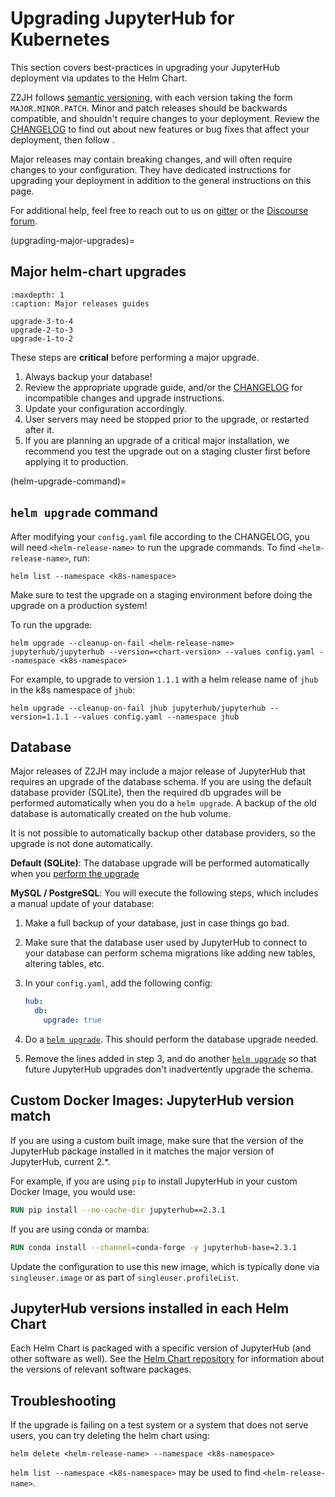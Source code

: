 # Upgrading JupyterHub for Kubernetes

This section covers best-practices in upgrading your JupyterHub deployment via updates
to the Helm Chart.

Z2JH follows [semantic versioning](https://semver.org/), with each version taking the form `MAJOR.MINOR.PATCH`.
Minor and patch releases should be backwards compatible, and shouldn't require changes to your deployment.
Review the [CHANGELOG](changelog) to find out about new features or bug fixes that affect your deployment,
then follow [](helm-upgrade-command).

Major releases may contain breaking changes, and will often require changes to your configuration.
They have dedicated instructions for upgrading your deployment in addition to the general instructions on this page.

For additional help, feel free to reach out to us on [gitter](https://gitter.im/jupyterhub/jupyterhub)
or the [Discourse forum](https://discourse.jupyter.org/).

(upgrading-major-upgrades)=

## Major helm-chart upgrades

```{toctree}
:maxdepth: 1
:caption: Major releases guides

upgrade-3-to-4
upgrade-2-to-3
upgrade-1-to-2
```

These steps are **critical** before performing a major upgrade.

1. Always backup your database!
2. Review the appropriate upgrade guide, and/or the [CHANGELOG](changelog) for incompatible changes and upgrade instructions.
3. Update your configuration accordingly.
4. User servers may need be stopped prior to the upgrade, or restarted after it.
5. If you are planning an upgrade of a critical major installation,
   we recommend you test the upgrade out on a staging cluster first
   before applying it to production.

(helm-upgrade-command)=

## `helm upgrade` command

After modifying your `config.yaml` file according to the CHANGELOG, you will need
`<helm-release-name>` to run the upgrade commands. To find `<helm-release-name>`, run:

```
helm list --namespace <k8s-namespace>
```

Make sure to test the upgrade on a staging environment before doing the upgrade on
a production system!

To run the upgrade:

```
helm upgrade --cleanup-on-fail <helm-release-name> jupyterhub/jupyterhub --version=<chart-version> --values config.yaml --namespace <k8s-namespace>
```

For example, to upgrade to version `1.1.1` with a helm release name of `jhub` in the k8s namespace of `jhub`:

```
helm upgrade --cleanup-on-fail jhub jupyterhub/jupyterhub --version=1.1.1 --values config.yaml --namespace jhub
```

## Database

Major releases of Z2JH may include a major release of JupyterHub that requires an upgrade of the database schema.
If you are using the default database provider (SQLite), then the required db upgrades
will be performed automatically when you do a `helm upgrade`.
A backup of the old database is automatically created on the hub volume.

It is not possible to automatically backup other database providers, so the upgrade is not done automatically.

**Default (SQLite)**: The database upgrade will be performed automatically when you
[perform the upgrade](helm-upgrade-command)

**MySQL / PostgreSQL**: You will execute the following steps, which includes a manual update of your database:

1. Make a full backup of your database, just in case things go bad.
2. Make sure that the database user used by JupyterHub to connect to your database
   can perform schema migrations like adding new tables, altering tables, etc.
3. In your `config.yaml`, add the following config:

   ```yaml
   hub:
     db:
       upgrade: true
   ```

4. Do a [`helm upgrade`](helm-upgrade-command). This should perform the database upgrade needed.
5. Remove the lines added in step 3, and do another [`helm upgrade`](helm-upgrade-command) so that future JupyterHub upgrades don't inadvertently upgrade the schema.

## Custom Docker Images: JupyterHub version match

If you are using a custom built image, make sure that the version of the
JupyterHub package installed in it matches the major version of JupyterHub, current 2.\*.

For example, if you are using `pip` to install JupyterHub in your custom Docker Image,
you would use:

```Dockerfile
RUN pip install --no-cache-dir jupyterhub==2.3.1
```

If you are using conda or mamba:

```Dockerfile
RUN conda install --channel=conda-forge -y jupyterhub-base=2.3.1
```

Update the configuration to use this new image, which is typically done via
`singleuser.image` or as part of `singleuser.profileList`.

## JupyterHub versions installed in each Helm Chart

Each Helm Chart is packaged with a specific version of JupyterHub (and
other software as well). See the [Helm Chart repository](https://hub.jupyter.org/helm-chart/) for
information about the versions of relevant software packages.

## Troubleshooting

If the upgrade is failing on a test system or a system that does not serve users, you can try
deleting the helm chart using:

```
helm delete <helm-release-name> --namespace <k8s-namespace>
```

`helm list --namespace <k8s-namespace>` may be used to find `<helm-release-name>`.
